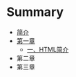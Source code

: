 # Summary

* [简介](README.md)
* [第一章](di-yi-zhang.md)
  * [一、HTML简介](di-yi-zhang/yi-3001-html-jian-jie.md)
* 第二章
* 第三章


